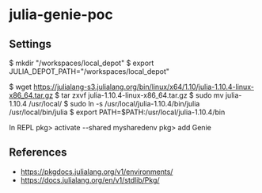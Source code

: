 # julia-genie-poc



## Settings

$ mkdir "/workspaces/local_depot"
$ export JULIA_DEPOT_PATH="/workspaces/local_depot"

$ wget https://julialang-s3.julialang.org/bin/linux/x64/1.10/julia-1.10.4-linux-x86_64.tar.gz
$ tar zxvf julia-1.10.4-linux-x86_64.tar.gz
$ sudo mv julia-1.10.4 /usr/local/
$ sudo ln -s /usr/local/julia-1.10.4/bin/julia /usr/local/bin/julia
$ export PATH=$PATH:/usr/local/julia-1.10.4/bin

In REPL
pkg> activate --shared mysharedenv
pkg> add Genie

## References

- https://pkgdocs.julialang.org/v1/environments/
- https://docs.julialang.org/en/v1/stdlib/Pkg/
